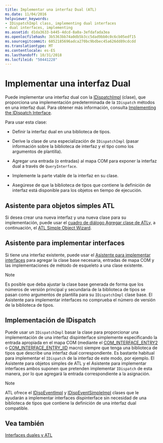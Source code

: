 ```yaml
---
title: Implementar una interfaz Dual (ATL)
ms.date: 11/04/2016
helpviewer_keywords:
- IDispatchImpl class, implementing dual interfaces
- dual interfaces, implementing
ms.assetid: d1da3633-b445-4dcd-8a0a-3efdafada3ea
ms.openlocfilehash: 3b5363bb74a0db5b3cc5dad9bb0c0c6cb05edf15
ms.sourcegitcommit: 6052185696adca270bc9bdbec45a626dd89cdcdd
ms.translationtype: MT
ms.contentlocale: es-ES
ms.lasthandoff: 10/31/2018
ms.locfileid: "50441228"
---
```

# <a name="implementing-a-dual-interface"></a>Implementar una interfaz Dual

Puede implementar una interfaz dual con la [IDispatchImpl](../atl/reference/idispatchimpl-class.md) (clase), que proporciona una implementación predeterminada de la `IDispatch` métodos en una interfaz dual. Para obtener más información, consulta [Implementing the IDispatch Interface](/previous-versions/windows/desktop/automat/implementing-the-idispatch-interface).

Para usar esta clase:

- Definir la interfaz dual en una biblioteca de tipos.

- Derive la clase de una especialización de `IDispatchImpl` (pasar información sobre la biblioteca de interfaz y el tipo como los argumentos de plantilla).

- Agregar una entrada (o entradas) al mapa COM para exponer la interfaz dual a través de `QueryInterface`.

- Implemente la parte vtable de la interfaz en su clase.

- Asegúrese de que la biblioteca de tipos que contiene la definición de interfaz está disponible para los objetos en tiempo de ejecución.

## <a name="atl-simple-object-wizard"></a>Asistente para objetos simples ATL

Si desea crear una nueva interfaz y una nueva clase para su implementación, puede usar el [cuadro de diálogo Agregar clase de ATL](../ide/add-class-dialog-box.md)y, a continuación, el [ATL Simple Object Wizard](../atl/reference/atl-simple-object-wizard.md).

## <a name="implement-interface-wizard"></a>Asistente para implementar interfaces

Si tiene una interfaz existente, puede usar el [Asistente para implementar interfaces](../atl/reference/adding-a-new-interface-in-an-atl-project.md) para agregar la clase base necesaria, entradas de mapa COM y las implementaciones de método de esqueleto a una clase existente.

> [!NOTE]
>  Es posible que deba ajustar la clase base generada de forma que los números de versión principal y secundaria de la biblioteca de tipos se pasan como argumentos de plantilla para su `IDispatchImpl` clase base. El Asistente para implementar interfaces no comprueba el número de versión de la biblioteca de tipos.

## <a name="implementing-idispatch"></a>Implementación de IDispatch

Puede usar un `IDispatchImpl` basar la clase para proporcionar una implementación de una interfaz dispinterface simplemente especificando la entrada apropiada en el mapa COM (mediante el [COM_INTERFACE_ENTRY2](reference/com-interface-entry-macros.md#com_interface_entry2) o [COM_INTERFACE_ENTRY_IID](reference/com-interface-entry-macros.md#com_interface_entry_iid) macro) siempre que tenga una biblioteca de tipos que describe una interfaz dual correspondiente. Es bastante habitual para implementar el `IDispatch` de la interfaz de este modo, por ejemplo. El Asistente para objetos simples de ATL y el Asistente para implementar interfaces ambos suponen que pretenden implementar `IDispatch` de esta manera, por lo que agregará la entrada correspondiente a la asignación.

> [!NOTE]
>  ATL ofrece el [IDispEventImpl](../atl/reference/idispeventimpl-class.md) y [IDispEventSimpleImpl](../atl/reference/idispeventsimpleimpl-class.md) clases que le ayudarán a implementar interfaces dispinterface sin necesidad de una biblioteca de tipos que contiene la definición de una interfaz dual compatible.

## <a name="see-also"></a>Vea también

[Interfaces duales y ATL](../atl/dual-interfaces-and-atl.md)

